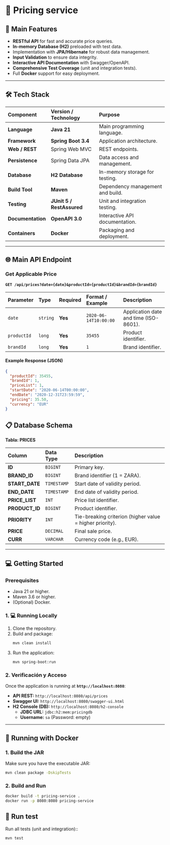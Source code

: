 # 🛒 Pricing service
## 🚀 Main Features

* **RESTful API** for fast and accurate price queries.
* **In-memory Database (H2)** preloaded with test data.
* Implementation with **JPA/Hibernate** for robust data management.
* **Input Validation** to ensure data integrity.
* **Interactive API Documentation** with Swagger/OpenAPI.
* **Comprehensive Test Coverage** (unit and integration tests).
* Full **Docker** support for easy deployment.

---

## 🛠️ Tech Stack

| Component | Version / Technology | Purpose |
| :--- | :--- | :--- |
| **Language** | **Java 21** | Main programming language. |
| **Framework** | **Spring Boot 3.4** | Application architecture. |
| **Web / REST** | Spring Web MVC | REST endpoints. |
| **Persistence** | Spring Data JPA | Data access and management. |
| **Database** | **H2 Database** | In-memory storage for testing. |
| **Build Tool** | **Maven** | Dependency management and build. |
| **Testing** | **JUnit 5 / RestAssured** | Unit and integration testing. |
| **Documentation** | **OpenAPI 3.0** | Interactive API documentation. |
| **Containers** | **Docker** | Packaging and deployment. |

---

## 🌐 Main API Endpoint

### Get Applicable Price

**`GET /api/prices?date={date}&productId={productId}&brandId={brandId}`**

| Parameter | Type | Required | Format / Example | Description |
| :--- | :--- | :--- | :--- | :--- |
| `date` | `string` | **Yes** | `2020-06-14T10:00:00` | Application date and time (ISO-8601). |
| `productId` | `long` | **Yes** | `35455` | Product identifier. |
| `brandId` | `long` | **Yes** | `1` | Brand identifier. |

#### **Example Response (JSON)**

```json
{
  "productId": 35455,
  "brandId": 1,
  "priceList": 1,
  "startDate": "2020-06-14T00:00:00",
  "endDate": "2020-12-31T23:59:59",
  "pricing": 35.50,
  "currency": "EUR"
}
```

## 📋 Database Schema

**Tabla: PRICES**

| Column | Data Type | Description |
| :--- | :--- | :--- |
| **ID** | `BIGINT` | Primary key. |
| **BRAND_ID** | `BIGINT` | Brand identifier (1 = ZARA). |
| **START_DATE** | `TIMESTAMP` | Start date of validity period. |
| **END_DATE** | `TIMESTAMP` | End date of validity period. |
| **PRICE_LIST** | `INT` | Price list identifier. |
| **PRODUCT_ID** | `BIGINT` | Product identifier. |
| **PRIORITY** | `INT` | Tie-breaking criterion (higher value = higher priority). |
| **PRICE** | `DECIMAL` | Final sale price. |
| **CURR** | `VARCHAR` | Currency code (e.g., EUR). |

---

## 💻 Getting Started

### Prerequisites

* Java 21 or higher.
* Maven 3.6 or higher.
* (Optional) Docker.

### 1. 💻 Running Locally

1.  Clone the repository.
2.  Build and package:
    ```bash
    mvn clean install
    ```
3.  Run the application:
    ```bash
    mvn spring-boot:run
    ```

### 2. Verificación y Acceso

Once the application is running at **`http://localhost:8080`**:

* **API REST:** `http://localhost:8080/api/prices`
* **Swagger UI:** `http://localhost:8080/swagger-ui.html`
* **H2 Console (DB):** `http://localhost:8080/h2-console`
    * **JDBC URL:** `jdbc:h2:mem:pricingdb`
    * **Username:** `sa` (Password: empty)

---

## 🐳 Running with Docker

### 1. Build the JAR

Make sure you have the executable JAR:

```bash
mvn clean package -DskipTests
```

### 2. Build and Run

```bash
docker build -t pricing-service .
docker run -p 8080:8080 pricing-service
```

## 🧪 Run test
Run all tests (unit and integration)::

```bash
mvn test
```